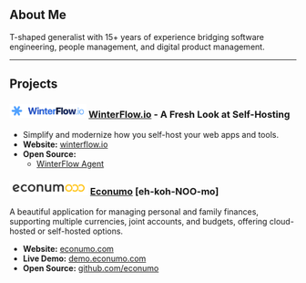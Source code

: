 ## About Me

T-shaped generalist with 15+ years of experience bridging software engineering, people management, and digital product management.

---

## Projects

### <img src="assets/winterflow.png" alt="WinterFlow logo" height="24"/> [WinterFlow.io](https://winterflow.io) - A Fresh Look at Self-Hosting

- Simplify and modernize how you self-host your web apps and tools.
- **Website:** [winterflow.io](https://winterflow.io)
- **Open Source:**
  - [WinterFlow Agent](https://github.com/flowmitry/winterflow-agent)


### <img src="assets/econumo.png" alt="Econumo logo" height="24"/> [Econumo](https://econumo.com) \[eh-koh-NOO-mo]

A beautiful application for managing personal and family finances, supporting multiple currencies, joint accounts, and budgets, offering cloud-hosted or self-hosted options.

- **Website:** [econumo.com](https://econumo.com)
- **Live Demo:** [demo.econumo.com](https://demo.econumo.com)
- **Open Source:** [github.com/econumo](https://github.com/econumo)

